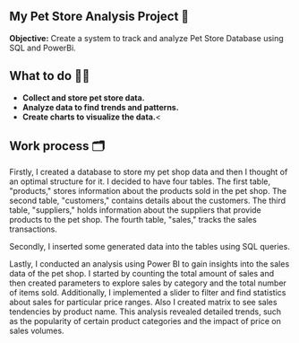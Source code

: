 ## My Pet Store Analysis Project 🐾

**Objective:** Create a system to track and analyze Pet Store Database using SQL and PowerBi.

## What to do 👩‍💻

<ul>
<li><strong> Collect and store pet store data.</strong></li>
<li><strong>Analyze data to find trends and patterns.</strong></li>
<li><strong> Create charts to visualize the data.</strong><</li>
</ul>


## Work process 🗂️

Firstly, I created a database to store my pet shop data and then I thought of an optimal structure for it. I decided to have four tables. The first table, "products," stores information about the products sold in the pet shop. The second table, "customers," contains details about the customers. The third table, "suppliers," holds information about the suppliers that provide products to the pet shop. The fourth table, "sales," tracks the sales transactions.

Secondly, I inserted some generated data into the tables using SQL queries.

Lastly, I conducted an analysis using Power BI to gain insights into the sales data of the pet shop. I started by counting the total amount of sales and then created parameters to explore sales by category and the total number of items sold. Additionally, I implemented a slider to filter and find statistics about sales for particular price ranges. Also I created matrix to see sales tendencies by product name. This analysis revealed detailed trends, such as the popularity of certain product categories and the impact of price on sales volumes.

